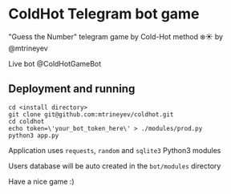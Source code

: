 # ColdHot Telegram bot game
"Guess the Number" telegram game by Cold-Hot method ❄️☀️ by @mtrineyev

Live bot @ColdHotGameBot

## Deployment and running
```
cd <install directory>
git clone git@github.com:mtrineyev/coldhot.git
cd coldhot
echo token=\'your_bot_token_here\' > ./modules/prod.py
python3 app.py
```

Application uses `requests`, `random` and `sqlite3`  Python3 modules

Users database will be auto created in the `bot/modules` directory

Have a nice game :)